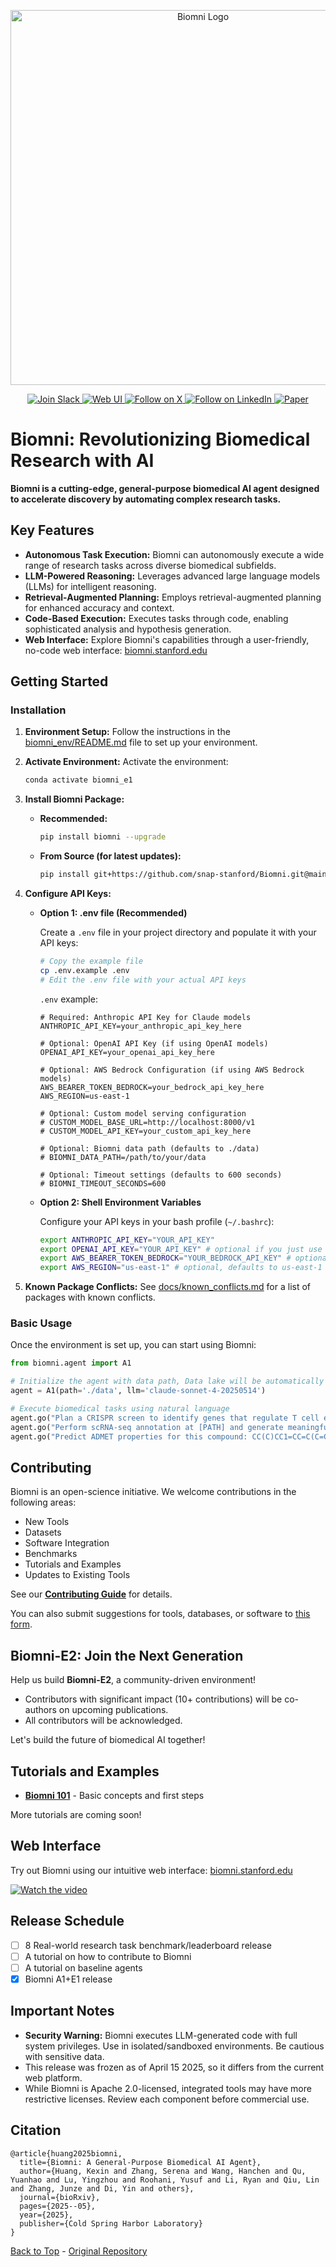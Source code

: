 <p align="center">
  <img src="./figs/biomni_logo.png" alt="Biomni Logo" width="600px" />
</p>

<p align="center">
<a href="https://join.slack.com/t/biomnigroup/shared_invite/zt-38dat07mc-mmDIYzyCrNtV4atULTHRiw">
<img src="https://img.shields.io/badge/Join-Slack-4A154B?style=for-the-badge&logo=slack" alt="Join Slack" />
</a>
<a href="https://biomni.stanford.edu">
<img src="https://img.shields.io/badge/Try-Web%20UI-blue?style=for-the-badge" alt="Web UI" />
</a>
<a href="https://x.com/ProjectBiomni">
<img src="https://img.shields.io/badge/Follow-on%20X-black?style=for-the-badge&logo=x" alt="Follow on X" />
</a>
<a href="https://www.linkedin.com/company/project-biomni">
<img src="https://img.shields.io/badge/Follow-LinkedIn-0077B5?style=for-the-badge&logo=linkedin" alt="Follow on LinkedIn" />
</a>
<a href="https://www.biorxiv.org/content/10.1101/2025.05.30.656746v1">
<img src="https://img.shields.io/badge/Read-Paper-green?style=for-the-badge" alt="Paper" />
</a>
</p>

# Biomni: Revolutionizing Biomedical Research with AI

**Biomni is a cutting-edge, general-purpose biomedical AI agent designed to accelerate discovery by automating complex research tasks.**

## Key Features

*   **Autonomous Task Execution:** Biomni can autonomously execute a wide range of research tasks across diverse biomedical subfields.
*   **LLM-Powered Reasoning:** Leverages advanced large language models (LLMs) for intelligent reasoning.
*   **Retrieval-Augmented Planning:** Employs retrieval-augmented planning for enhanced accuracy and context.
*   **Code-Based Execution:** Executes tasks through code, enabling sophisticated analysis and hypothesis generation.
*   **Web Interface:** Explore Biomni's capabilities through a user-friendly, no-code web interface: [biomni.stanford.edu](https://biomni.stanford.edu)

## Getting Started

### Installation

1.  **Environment Setup:** Follow the instructions in the [biomni_env/README.md](biomni_env/README.md) file to set up your environment.
2.  **Activate Environment:** Activate the environment:

    ```bash
    conda activate biomni_e1
    ```
3.  **Install Biomni Package:**

    *   **Recommended:**
        ```bash
        pip install biomni --upgrade
        ```
    *   **From Source (for latest updates):**
        ```bash
        pip install git+https://github.com/snap-stanford/Biomni.git@main
        ```

4.  **Configure API Keys:**

    *   **Option 1: .env file (Recommended)**

        Create a `.env` file in your project directory and populate it with your API keys:

        ```bash
        # Copy the example file
        cp .env.example .env
        # Edit the .env file with your actual API keys
        ```

        `.env` example:

        ```env
        # Required: Anthropic API Key for Claude models
        ANTHROPIC_API_KEY=your_anthropic_api_key_here

        # Optional: OpenAI API Key (if using OpenAI models)
        OPENAI_API_KEY=your_openai_api_key_here

        # Optional: AWS Bedrock Configuration (if using AWS Bedrock models)
        AWS_BEARER_TOKEN_BEDROCK=your_bedrock_api_key_here
        AWS_REGION=us-east-1

        # Optional: Custom model serving configuration
        # CUSTOM_MODEL_BASE_URL=http://localhost:8000/v1
        # CUSTOM_MODEL_API_KEY=your_custom_api_key_here

        # Optional: Biomni data path (defaults to ./data)
        # BIOMNI_DATA_PATH=/path/to/your/data

        # Optional: Timeout settings (defaults to 600 seconds)
        # BIOMNI_TIMEOUT_SECONDS=600
        ```

    *   **Option 2: Shell Environment Variables**

        Configure your API keys in your bash profile (`~/.bashrc`):

        ```bash
        export ANTHROPIC_API_KEY="YOUR_API_KEY"
        export OPENAI_API_KEY="YOUR_API_KEY" # optional if you just use Claude
        export AWS_BEARER_TOKEN_BEDROCK="YOUR_BEDROCK_API_KEY" # optional for AWS Bedrock models
        export AWS_REGION="us-east-1" # optional, defaults to us-east-1 for Bedrock
        ```
5.  **Known Package Conflicts:** See [docs/known_conflicts.md](./docs/known_conflicts.md) for a list of packages with known conflicts.

### Basic Usage

Once the environment is set up, you can start using Biomni:

```python
from biomni.agent import A1

# Initialize the agent with data path, Data lake will be automatically downloaded on first run (~11GB)
agent = A1(path='./data', llm='claude-sonnet-4-20250514')

# Execute biomedical tasks using natural language
agent.go("Plan a CRISPR screen to identify genes that regulate T cell exhaustion, generate 32 genes that maximize the perturbation effect.")
agent.go("Perform scRNA-seq annotation at [PATH] and generate meaningful hypothesis")
agent.go("Predict ADMET properties for this compound: CC(C)CC1=CC=C(C=C1)C(C)C(=O)O")
```

## Contributing

Biomni is an open-science initiative. We welcome contributions in the following areas:

*   New Tools
*   Datasets
*   Software Integration
*   Benchmarks
*   Tutorials and Examples
*   Updates to Existing Tools

See our **[Contributing Guide](CONTRIBUTION.md)** for details.

You can also submit suggestions for tools, databases, or software to [this form](https://forms.gle/nu2n1unzAYodTLVj6).

## Biomni-E2: Join the Next Generation

Help us build **Biomni-E2**, a community-driven environment!

*   Contributors with significant impact (10+ contributions) will be co-authors on upcoming publications.
*   All contributors will be acknowledged.

Let's build the future of biomedical AI together!

## Tutorials and Examples

*   **[Biomni 101](./tutorials/biomni_101.ipynb)** - Basic concepts and first steps

More tutorials are coming soon!

## Web Interface

Try out Biomni using our intuitive web interface: [biomni.stanford.edu](https://biomni.stanford.edu)

[![Watch the video](https://img.youtube.com/vi/E0BRvl23hLs/maxresdefault.jpg)](https://youtu.be/E0BRvl23hLs)

## Release Schedule

*   [ ] 8 Real-world research task benchmark/leaderboard release
*   [ ] A tutorial on how to contribute to Biomni
*   [ ] A tutorial on baseline agents
*   [x] Biomni A1+E1 release

## Important Notes

*   **Security Warning:** Biomni executes LLM-generated code with full system privileges.  Use in isolated/sandboxed environments. Be cautious with sensitive data.
*   This release was frozen as of April 15 2025, so it differs from the current web platform.
*   While Biomni is Apache 2.0-licensed, integrated tools may have more restrictive licenses. Review each component before commercial use.

## Citation

```
@article{huang2025biomni,
  title={Biomni: A General-Purpose Biomedical AI Agent},
  author={Huang, Kexin and Zhang, Serena and Wang, Hanchen and Qu, Yuanhao and Lu, Yingzhou and Roohani, Yusuf and Li, Ryan and Qiu, Lin and Zhang, Junze and Di, Yin and others},
  journal={bioRxiv},
  pages={2025--05},
  year={2025},
  publisher={Cold Spring Harbor Laboratory}
}
```

[Back to Top](#) - [Original Repository](https://github.com/snap-stanford/Biomni)